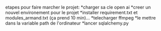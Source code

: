 etapes pour faire marcher le projet:
*charger sa cle open ai
*creer un nouvel environement pour le projet
*installer requirement.txt et modules_armand.txt (ça prend 10 min)...
*telecharger ffmpeg
*le mettre dans la variable path de l'ordinateur
*lancer sqlalchemy.py

